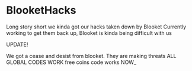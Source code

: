 # BlooketHacks
Long story short we kinda got our hacks taken down by Blooket
Currently working to get them back up, Blooket is kinda being difficult with us 

UPDATE!  

We got a cease and desist from blooket. They are making threats  ALL GLOBAL CODES WORK
free coins code works NOW_
